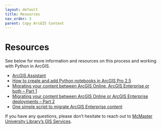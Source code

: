 ```yaml
---  
layout: default
title: Resources
nav_order: 3
parent: Copy ArcGIS Content
---  
```


# Resources 

See below for more information and resources on this process and working with Python in ArcGIS. 

- [ArcGIS Assistant](https://assistant.esri-ps.com/signin)
- [How to create and add Python notebooks in ArcGIS Pro 2.5](https://www.esri.com/arcgis-blog/products/arcgis-pro/analytics/how-to-create-and-add-python-notebooks-in-arcgis-pro-2-5/) 
- [Migrating your content between ArcGIS Online, ArcGIS Enterprise or both – Part 1](https://resources.esri.ca/getting-technical/migrating-your-content-between-arcgis-online-arcgis-enterprise-or-both-part-1) 
- [Migrating your content between ArcGIS Online or ArcGIS Enterprise deployments – Part 2](https://resources.esri.ca/getting-technical/migrate-your-content-between-arcgis-online-or-arcgis-enterprise-deployments-or-both-part-2) 
- [One simple script to migrate ArcGIS Enterprise content](https://resources.esri.ca/getting-technical/one-simple-script-to-migrate-arcgis-enterprise-content) 


If you have any questions, please don’t hesitate to reach out to [McMaster University Library’s GIS Services](mailto:libgis@mcmaster.ca).  
